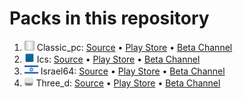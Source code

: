 # Packs in this repository
1. <img src='classic_pc/apk/flag/flag.png' height='16'>&nbsp;Classic_pc: [Source](classic_pc) • [Play Store](https://play.google.com/store/apps/details?id=com.anysoftkeyboard.theme.classic_pc) • [Beta Channel](https://play.google.com/apps/testing/com.anysoftkeyboard.theme.classic_pc)
1. <img src='ics/apk/flag/flag.png' height='16'>&nbsp;Ics: [Source](ics) • [Play Store](https://play.google.com/store/apps/details?id=com.anysoftkeyboard.theme.ics) • [Beta Channel](https://play.google.com/apps/testing/com.anysoftkeyboard.theme.ics)
1. <img src='israel64/apk/flag/flag.png' height='16'>&nbsp;Israel64: [Source](israel64) • [Play Store](https://play.google.com/store/apps/details?id=com.anysoftkeyboard.theme.israel64) • [Beta Channel](https://play.google.com/apps/testing/com.anysoftkeyboard.theme.israel64)
1. <img src='three_d/apk/flag/flag.png' height='16'>&nbsp;Three_d: [Source](three_d) • [Play Store](https://play.google.com/store/apps/details?id=com.anysoftkeyboard.theme.three_d) • [Beta Channel](https://play.google.com/apps/testing/com.anysoftkeyboard.theme.three_d)
